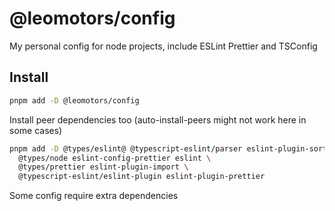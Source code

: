 # @leomotors/config

My personal config for node projects, include ESLint Prettier and TSConfig

## Install

```bash
pnpm add -D @leomotors/config
```

Install peer dependencies too (auto-install-peers might not work here in some cases)

```bash
pnpm add -D @types/eslint@ @typescript-eslint/parser eslint-plugin-sort-destructure-keys \
  @types/node eslint-config-prettier eslint \
  @types/prettier eslint-plugin-import \
  @typescript-eslint/eslint-plugin eslint-plugin-prettier
```

Some config require extra dependencies
